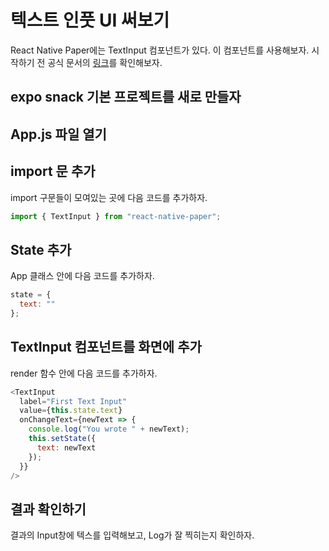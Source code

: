 # 텍스트 인풋 UI 써보기

React Native Paper에는 TextInput 컴포넌트가 있다. 이 컴포넌트를 사용해보자.
시작하기 전 공식 문서의 [링크](https://callstack.github.io/react-native-paper/text-input.html)를 확인해보자.

## expo snack 기본 프로젝트를 새로 만들자

## App.js 파일 열기

## import 문 추가

import 구문들이 모여있는 곳에 다음 코드를 추가하자.

```js
import { TextInput } from "react-native-paper";
```

## State 추가

App 클래스 안에 다음 코드를 추가하자.

```js
state = {
  text: ""
};
```

## TextInput 컴포넌트를 화면에 추가

render 함수 안에 다음 코드를 추가하자.

```js
<TextInput
  label="First Text Input"
  value={this.state.text}
  onChangeText={newText => {
    console.log("You wrote " + newText);
    this.setState({
      text: newText
    });
  }}
/>
```

## 결과 확인하기

결과의 Input창에 텍스를 입력해보고, Log가 잘 찍히는지 확인하자.
